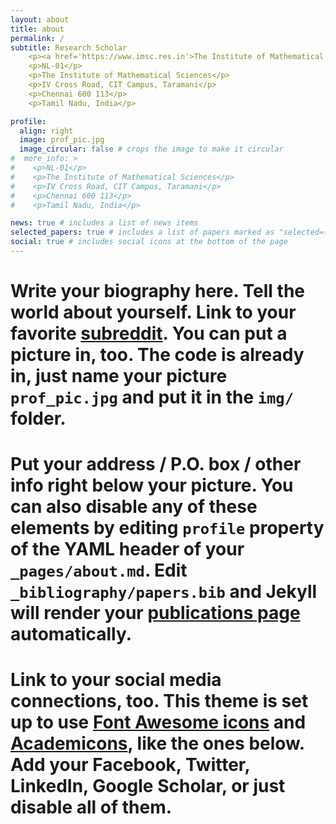```yaml
---
layout: about
title: about
permalink: /
subtitle: Research Scholar
    <p><a href='https://www.imsc.res.in'>The Institute of Mathematical Sciences</a></p>
    <p>NL-01</p>
    <p>The Institute of Mathematical Sciences</p>
    <p>IV Cross Road, CIT Campus, Taramani</p>
    <p>Chennai 600 113</p>
    <p>Tamil Nadu, India</p>

profile:
  align: right
  image: prof_pic.jpg
  image_circular: false # crops the image to make it circular
#  more_info: >
#    <p>NL-01</p>
#    <p>The Institute of Mathematical Sciences</p>
#    <p>IV Cross Road, CIT Campus, Taramani</p>
#    <p>Chennai 600 113</p>
#    <p>Tamil Nadu, India</p>

news: true # includes a list of news items
selected_papers: true # includes a list of papers marked as "selected={true}"
social: true # includes social icons at the bottom of the page
---
```


# Write your biography here. Tell the world about yourself. Link to your favorite [subreddit](http://reddit.com). You can put a picture in, too. The code is already in, just name your picture `prof_pic.jpg` and put it in the `img/` folder.

# Put your address / P.O. box / other info right below your picture. You can also disable any of these elements by editing `profile` property of the YAML header of your `_pages/about.md`. Edit `_bibliography/papers.bib` and Jekyll will render your [publications page](/al-folio/publications/) automatically.

# Link to your social media connections, too. This theme is set up to use [Font Awesome icons](https://fontawesome.com/) and [Academicons](https://jpswalsh.github.io/academicons/), like the ones below. Add your Facebook, Twitter, LinkedIn, Google Scholar, or just disable all of them.
